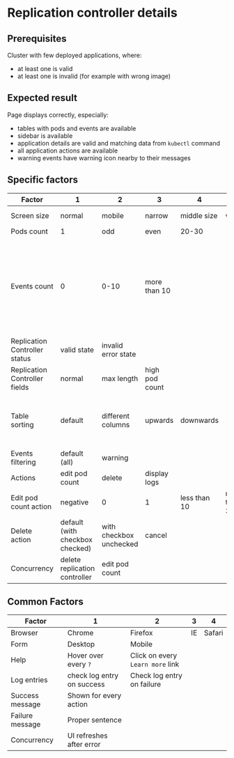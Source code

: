 # Replication controller details

## Prerequisites
Cluster with few deployed applications, where: 

* at least one is valid
* at least one is invalid (for example with wrong image) 

## Expected result
Page displays correctly, especially:

* tables with pods and events are available
* sidebar is available
* application details are valid and matching data from `kubectl` command
* all application actions are available
* warning events have warning icon nearby to their messages

## Specific factors

| Factor                        | 1                               | 2                       | 3              | 4             | 5            | 6               | 7          | 8      | Comment                                                                               |
|-------------------------------|---------------------------------|-------------------------|----------------|---------------|--------------|-----------------|------------|--------|---------------------------------------------------------------------------------------|
| Screen size                   | normal                          | mobile                  | narrow         | middle size   | wide         | active resizing |            |        |                                                                                       |
| Pods count                    | 1                               | odd                     | even           | 20-30         |              |                 |            |        |                                                                                       |
| Events count                  | 0                               | 0-10                    | more than 10   |               |              |                 |            |        | events number can be changed for example by scaling replication controller pods count |
| Replication Controller status | valid state                     | invalid error state     |                |               |              |                 |            |        |                                                                                       |
| Replication Controller fields | normal                          | max length              | high pod count |               |              |                 |            |        |                                                                                       |
| Table sorting                 | default                         | different columns       | upwards        | downwards     |              |                 |            |        | arrow near column header indicates sort order                                         |
| Events filtering              | default (all)                   | warning                 |                |               |              |                 |            |        |                                                                                       |
| Actions                       | edit pod count                  | delete                  | display logs   |               |              |                 |            |        |                                                                                       |
| Edit pod count action         | negative                        | 0                       | 1              |  less than 10 | more than 30 | empty           | scale down | cancel |                                                                                       |
| Delete action                 | default (with checkbox checked) | with checkbox unchecked | cancel         |               |              |                 |            |        |                                                                                       |
| Concurrency                   | delete replication controller   | edit pod count          |                |               |              |                 |            |        |                                                                                       |

## Common Factors

| Factor          | 1                          | 2                                | 3  | 4      |
|-----------------|----------------------------|----------------------------------|----|--------|
| Browser         | Chrome                     | Firefox                          | IE | Safari |
| Form            | Desktop                    | Mobile                           |    |        |
| Help            | Hover over every `?`       | Click on every `Learn more` link |    |        |
| Log entries     | check log entry on success | Check log entry on failure       |    |        |
| Success message | Shown for every action     |                                  |    |        |
| Failure message | Proper sentence            |                                  |    |        |
| Concurrency     | UI refreshes after error   |                                  |    |        |
